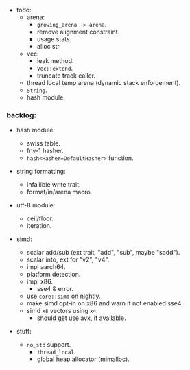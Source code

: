 
- todo:
    - arena:
        - `growing_arena -> arena`.
        - remove alignment constraint.
        - usage stats.
        - alloc str.
    - vec:
        - leak method.
        - `Vec::extend`.
        - truncate track caller.
    - thread local temp arena (dynamic stack enforcement).
    - `String`.
    - hash module.



### backlog:

- hash module:
    - swiss table.
    - fnv-1 hasher.
    - `hash<Hasher=DefaultHasher>` function.

- string formatting:
    - infallible write trait.
    - format/in/arena macro.

- utf-8 module:
    - ceil/floor.
    - iteration.

- simd:
    - scalar add/sub (ext trait, "add", "sub", maybe "sadd").
    - scalar into, ext for "v2", "v4".
    - impl aarch64.
    - platform detection.
    - impl x86.
        - sse4 & error.
    - use `core::simd` on nightly.
    - make simd opt-in on x86 and warn if not enabled sse4.
    - simd `x8` vectors using `x4`.
        - should get use avx, if available.

- stuff:
    - `no_std` support.
        - `thread_local`.
        - global heap allocator (mimalloc).


